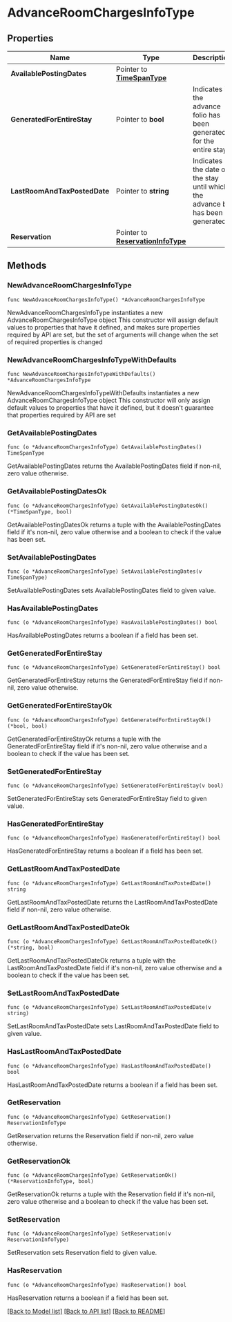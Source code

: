 # AdvanceRoomChargesInfoType

## Properties

Name | Type | Description | Notes
------------ | ------------- | ------------- | -------------
**AvailablePostingDates** | Pointer to [**TimeSpanType**](TimeSpanType.md) |  | [optional] 
**GeneratedForEntireStay** | Pointer to **bool** | Indicates if the advance folio has been generated for the entire stay. | [optional] 
**LastRoomAndTaxPostedDate** | Pointer to **string** | Indicates the date of the stay until which the advance bill has been generated . | [optional] 
**Reservation** | Pointer to [**ReservationInfoType**](ReservationInfoType.md) |  | [optional] 

## Methods

### NewAdvanceRoomChargesInfoType

`func NewAdvanceRoomChargesInfoType() *AdvanceRoomChargesInfoType`

NewAdvanceRoomChargesInfoType instantiates a new AdvanceRoomChargesInfoType object
This constructor will assign default values to properties that have it defined,
and makes sure properties required by API are set, but the set of arguments
will change when the set of required properties is changed

### NewAdvanceRoomChargesInfoTypeWithDefaults

`func NewAdvanceRoomChargesInfoTypeWithDefaults() *AdvanceRoomChargesInfoType`

NewAdvanceRoomChargesInfoTypeWithDefaults instantiates a new AdvanceRoomChargesInfoType object
This constructor will only assign default values to properties that have it defined,
but it doesn't guarantee that properties required by API are set

### GetAvailablePostingDates

`func (o *AdvanceRoomChargesInfoType) GetAvailablePostingDates() TimeSpanType`

GetAvailablePostingDates returns the AvailablePostingDates field if non-nil, zero value otherwise.

### GetAvailablePostingDatesOk

`func (o *AdvanceRoomChargesInfoType) GetAvailablePostingDatesOk() (*TimeSpanType, bool)`

GetAvailablePostingDatesOk returns a tuple with the AvailablePostingDates field if it's non-nil, zero value otherwise
and a boolean to check if the value has been set.

### SetAvailablePostingDates

`func (o *AdvanceRoomChargesInfoType) SetAvailablePostingDates(v TimeSpanType)`

SetAvailablePostingDates sets AvailablePostingDates field to given value.

### HasAvailablePostingDates

`func (o *AdvanceRoomChargesInfoType) HasAvailablePostingDates() bool`

HasAvailablePostingDates returns a boolean if a field has been set.

### GetGeneratedForEntireStay

`func (o *AdvanceRoomChargesInfoType) GetGeneratedForEntireStay() bool`

GetGeneratedForEntireStay returns the GeneratedForEntireStay field if non-nil, zero value otherwise.

### GetGeneratedForEntireStayOk

`func (o *AdvanceRoomChargesInfoType) GetGeneratedForEntireStayOk() (*bool, bool)`

GetGeneratedForEntireStayOk returns a tuple with the GeneratedForEntireStay field if it's non-nil, zero value otherwise
and a boolean to check if the value has been set.

### SetGeneratedForEntireStay

`func (o *AdvanceRoomChargesInfoType) SetGeneratedForEntireStay(v bool)`

SetGeneratedForEntireStay sets GeneratedForEntireStay field to given value.

### HasGeneratedForEntireStay

`func (o *AdvanceRoomChargesInfoType) HasGeneratedForEntireStay() bool`

HasGeneratedForEntireStay returns a boolean if a field has been set.

### GetLastRoomAndTaxPostedDate

`func (o *AdvanceRoomChargesInfoType) GetLastRoomAndTaxPostedDate() string`

GetLastRoomAndTaxPostedDate returns the LastRoomAndTaxPostedDate field if non-nil, zero value otherwise.

### GetLastRoomAndTaxPostedDateOk

`func (o *AdvanceRoomChargesInfoType) GetLastRoomAndTaxPostedDateOk() (*string, bool)`

GetLastRoomAndTaxPostedDateOk returns a tuple with the LastRoomAndTaxPostedDate field if it's non-nil, zero value otherwise
and a boolean to check if the value has been set.

### SetLastRoomAndTaxPostedDate

`func (o *AdvanceRoomChargesInfoType) SetLastRoomAndTaxPostedDate(v string)`

SetLastRoomAndTaxPostedDate sets LastRoomAndTaxPostedDate field to given value.

### HasLastRoomAndTaxPostedDate

`func (o *AdvanceRoomChargesInfoType) HasLastRoomAndTaxPostedDate() bool`

HasLastRoomAndTaxPostedDate returns a boolean if a field has been set.

### GetReservation

`func (o *AdvanceRoomChargesInfoType) GetReservation() ReservationInfoType`

GetReservation returns the Reservation field if non-nil, zero value otherwise.

### GetReservationOk

`func (o *AdvanceRoomChargesInfoType) GetReservationOk() (*ReservationInfoType, bool)`

GetReservationOk returns a tuple with the Reservation field if it's non-nil, zero value otherwise
and a boolean to check if the value has been set.

### SetReservation

`func (o *AdvanceRoomChargesInfoType) SetReservation(v ReservationInfoType)`

SetReservation sets Reservation field to given value.

### HasReservation

`func (o *AdvanceRoomChargesInfoType) HasReservation() bool`

HasReservation returns a boolean if a field has been set.


[[Back to Model list]](../README.md#documentation-for-models) [[Back to API list]](../README.md#documentation-for-api-endpoints) [[Back to README]](../README.md)


